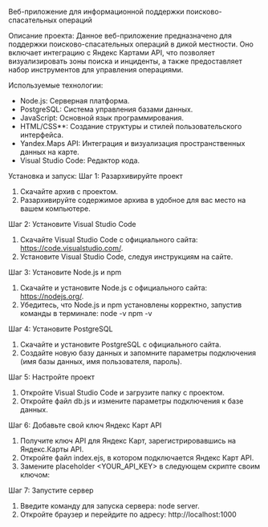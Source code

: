 Веб-приложение для информационной поддержки поисково-спасательных операций

Описание проекта:
Данное веб-приложение предназначено для поддержки поисково-спасательных операций в дикой местности. Оно включает интеграцию с Яндекс Картами API, что позволяет визуализировать зоны поиска и инциденты, а также предоставляет набор инструментов для управления операциями.

Используемые технологии:
- Node.js: Серверная платформа.
- PostgreSQL: Система управления базами данных.
- JavaScript: Основной язык программирования.
- HTML/CSS**: Создание структуры и стилей пользовательского интерфейса.
- Yandex.Maps API: Интеграция и визуализация пространственных данных на карте.
- Visual Studio Code: Редактор кода.


Установка и запуск:
Шаг 1: Разархивируйте проект
1. Скачайте архив с проектом.
2. Разархивируйте содержимое архива в удобное для вас место на вашем компьютере.

Шаг 2: Установите Visual Studio Code
1. Скачайте Visual Studio Code с официального сайта: https://code.visualstudio.com/.
2. Установите Visual Studio Code, следуя инструкциям на сайте.

Шаг 3: Установите Node.js и npm
1. Скачайте и установите Node.js с официального сайта: https://nodejs.org/.
2. Убедитесь, что Node.js и npm установлены корректно, запустив команды в терминале:
   node -v
   npm -v

Шаг 4: Установите PostgreSQL
1. Скачайте и установите PostgreSQL с официального сайта.
2. Создайте новую базу данных и запомните параметры подключения (имя базы данных, имя пользователя, пароль).

Шаг 5: Настройте проект
1. Откройте Visual Studio Code и загрузите папку с проектом.
2. Откройте файл db.js и измените параметры подключения к базе данных.

Шаг 6: Добавьте свой ключ Яндекс Карт API
1. Получите ключ API для Яндекс Карт, зарегистрировавшись на Яндекс.Карты API.
2. Откройте файл index.ejs, в котором подключается Яндекс Карт API.
3. Замените placeholder <YOUR_API_KEY> в следующем скрипте своим ключом:
<script src="https://api-maps.yandex.ru/2.1/?lang=ru_RU&amp;apikey=<YOUR_API_KEY>"
        type="text/javascript"></script>

Шаг 7: Запустите сервер
1. Введите команду для запуска сервера: node server.
2. Откройте браузер и перейдите по адресу: http://localhost:1000
